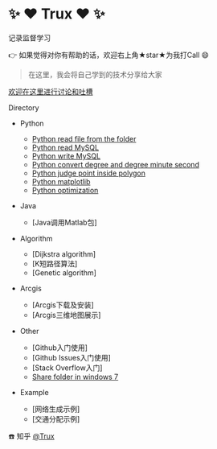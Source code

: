 # :sparkles: :heart: Trux :heart: :sparkles:

记录监督学习

:point_right: 如果觉得对你有帮助的话，欢迎右上角★star★为我打Call :smile:

> 在这里，我会将自己学到的技术分享给大家

[欢迎在这里进行讨论和吐槽](https://github.com/hanyunxuan/blog/issues/1)

Directory

* Python
    * [Python read file from the folder](https://github.com/hanyunxuan/PythonScripts/blob/master/read_file.py) 
    * [Python read MySQL](https://github.com/hanyunxuan/PythonScripts/blob/master/read_MySQL.py)
    * [Python write MySQL](https://github.com/hanyunxuan/PythonScripts/blob/master/write_MySQL.py)
    * [Python convert degree and degree minute second](https://github.com/hanyunxuan/PythonScripts/blob/master/convert_coordinate.py)
    * [Python judge point inside polygon](https://github.com/hanyunxuan/PythonScripts/blob/master/point_polygon.py)
    * [Python matplotlib](https://github.com/hanyunxuan/PythonScripts/blob/master/plot.py)
    * [Python optimization](https://github.com/hanyunxuan/PythonScripts/blob/master/optimization.py)
* Java
    * [Java调用Matlab包]
* Algorithm
    * [Dijkstra algorithm]
    * [K短路径算法]
    * [Genetic algorithm]
* Arcgis
    * [Arcgis下载及安装]
    * [Arcgis三维地图展示]
* Other
    * [Github入门使用]
    * [Github Issues入门使用]
    * [Stack Overflow入门] 
    * [Share folder in windows 7](https://github.com/hanyunxuan/blog/issues/2)

* Example
    * [网络生成示例]
    * [交通分配示例]

:telephone: 知乎 [@Trux](https://www.zhihu.com/people/baiye_mail/activities)
